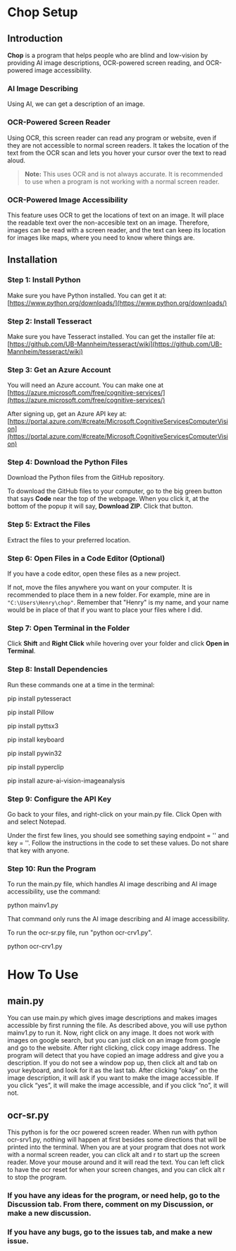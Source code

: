 # Chop Setup

## Introduction

**Chop** is a program that helps people who are blind and low-vision by providing AI image descriptions, OCR-powered screen reading, and OCR-powered image accessibility.

### AI Image Describing

Using AI, we can get a description of an image.

### OCR-Powered Screen Reader

Using OCR, this screen reader can read any program or website, even if they are not accessible to normal screen readers. It takes the location of the text from the OCR scan and lets you hover your cursor over the text to read aloud.

> **Note:** This uses OCR and is not always accurate. It is recommended to use when a program is not working with a normal screen reader.

### OCR-Powered Image Accessibility

This feature uses OCR to get the locations of text on an image. It will place the readable text over the non-accesible text on an image. Therefore, images can be read with a screen reader, and the text can keep its location for images like maps, where you need to know where things are.

## Installation

### Step 1: Install Python

Make sure you have Python installed. You can get it at: [https://www.python.org/downloads/](https://www.python.org/downloads/)

### Step 2: Install Tesseract

Make sure you have Tesseract installed. You can get the installer file at: [https://github.com/UB-Mannheim/tesseract/wiki](https://github.com/UB-Mannheim/tesseract/wiki)

### Step 3: Get an Azure Account

You will need an Azure account. You can make one at [https://azure.microsoft.com/free/cognitive-services/](https://azure.microsoft.com/free/cognitive-services/)

After signing up, get an Azure API key at: [https://portal.azure.com/#create/Microsoft.CognitiveServicesComputerVision](https://portal.azure.com/#create/Microsoft.CognitiveServicesComputerVision)

### Step 4: Download the Python Files

Download the Python files from the GitHub repository.

To download the GitHub files to your computer, go to the big green button that says **Code** near the top of the webpage. When you click it, at the bottom of the popup it will say, **Download ZIP**. Click that button.

### Step 5: Extract the Files

Extract the files to your preferred location.

### Step 6: Open Files in a Code Editor (Optional)

If you have a code editor, open these files as a new project.

If not, move the files anywhere you want on your computer. It is recommended to place them in a new folder. For example, mine are in `"C:\Users\Henry\chop"`. Remember that "Henry" is my name, and your name would be in place of that if you want to place your files where I did.

### Step 7: Open Terminal in the Folder

Click **Shift** and **Right Click** while hovering over your folder and click **Open in Terminal**.

### Step 8: Install Dependencies

Run these commands one at a time in the terminal:

pip install pytesseract

pip install Pillow

pip install pyttsx3

pip install keyboard

pip install pywin32

pip install pyperclip

pip install azure-ai-vision-imageanalysis

### Step 9: Configure the API Key
Go back to your files, and right-click on your main.py file. Click Open with and select Notepad.

Under the first few lines, you should see something saying endpoint = '' and key = ''. Follow the instructions in the code to set these values. Do not share that key with anyone.

### Step 10: Run the Program
To run the main.py file, which handles AI image describing and AI image accessibility, use the command:

python mainv1.py

That command only runs the AI image describing and AI image accessibility. 

To run the ocr-sr.py file, run "python ocr-crv1.py".

python ocr-crv1.py

# How To Use

## main.py

You can use main.py which gives image descriptions and makes images accessible by first running the file. As described above, you will use python mainv1.py to run it. Now, right click on any image. It does not work with images on google search, but you can just click on an image from google and go to the website. After right clicking, click copy image address. The program will detect that you have copied an image address and give you a description. If you do not see a window pop up, then click alt and tab on your keyboard, and look for it as the last tab. After clicking “okay” on the image description, it will ask if you want to make the image accessible. If you click “yes”, it will make the image accessible, and if you click “no”, it will not. 

## ocr-sr.py 

This python is for the ocr powered screen reader. When run with python ocr-srv1.py, nothing will happen at first besides some directions that will be printed into the terminal. When you are at your program that does not work with a normal screen reader, you can click alt and r to start up the screen reader. Move your mouse around and it will read the text. You can left click to have the ocr reset for when your screen changes, and you can click alt r to stop the program. 


### If you have any ideas for the program, or need help, go to the Discussion tab. From there, comment on my Discussion, or make a new discussion. 

### If you have any bugs, go to the issues tab, and make a new issue. 

